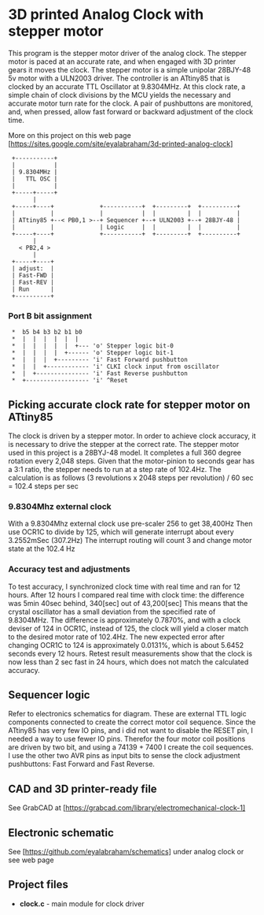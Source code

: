 # 3D printed Analog Clock with stepper motor
This program is the stepper motor driver of the analog clock.
The stepper motor is paced at an accurate rate, and when engaged with 3D printer gears it moves the clock.
The stepper motor is a simple unipolar 28BJY-48 5v motor with a ULN2003 driver.
The controller is an ATtiny85 that is clocked by an accurate TTL Oscillator at 9.8304MHz.
At this clock rate, a simple chain of clock divisions by the MCU yields the necessary and accurate motor turn rate for the clock.
A pair of pushbuttons are monitored, and, when pressed, allow fast forward or backward adjustment of the clock time.

More on this project on this web page [https://sites.google.com/site/eyalabraham/3d-printed-analog-clock]

```
 +-----------+
 |           |
 | 9.8304MHz |
 |   TTL OSC |
 |           |
 +-----+-----+
       |
 +-----+----+             +-----------+  +---------+  +----------+
 |          |             |           |  |         |  |          |
 | ATtiny85 +--< PB0,1 >--+ Sequencer +--+ ULN2003 +--+ 28BJY-48 |
 |          |             | Logic     |  |         |  |          |
 +-----+----+             +-----------+  +---------+  +----------+
       |
   < PB2,4 >
       |
 +-----+----+
 | adjust:  |
 | Fast-FWD |
 | Fast-REV |
 | Run      |
 +----------+
```
### Port B bit assignment
```
 *  b5 b4 b3 b2 b1 b0
 *  |  |  |  |  |  |
 *  |  |  |  |  |  +--- 'o' Stepper logic bit-0
 *  |  |  |  |  +------ 'o' Stepper logic bit-1
 *  |  |  |  +--------- 'i' Fast Forward pushbutton
 *  |  |  +------------ 'i' CLKI clock input from oscillator
 *  |  +--------------- 'i' Fast Reverse pushbutton
 *  +------------------ 'i' ^Reset
```
## Picking accurate clock rate for stepper motor on ATtiny85
The clock is driven by a stepper motor. In order to achieve clock accuracy, it is necessary to drive the stepper at the correct rate.
The stepper motor used in this project is a 28BYJ-48 model. It completes a full 360 degree rotation every 2,048 steps.
Given that the motor-pinion to seconds gear has a 3:1 ratio, the stepper needs to run at a step rate of 102.4Hz.
The calculation is as follows (3 revolutions x 2048 steps per revolution) / 60 sec = 102.4 steps per sec
### 9.8304Mhz external clock
With a 9.8304Mhz external clock use pre-scaler 256 to get 38,400Hz
Then use OCR1C to divide by 125, which will generate interrupt about every 3.2552mSec (307.2Hz)
The interrupt routing will count 3 and change motor state at the 102.4 Hz
### Accuracy test and adjustments
To test accuracy, I synchronized clock time with real time and ran for 12 hours.
After 12 hours I compared real time with clock time: the difference was 5min 40sec behind, 340[sec] out of 43,200[sec]
This means that the crystal oscillator has a small deviation from the specified rate of 9.8304MHz.
The difference is approximately 0.7870%, and with a clock deviser of 124 in OCR1C, instead of 125, the clock will yield a closer match to the desired motor rate of 102.4Hz.
The new expected error after changing OCR1C to 124 is approximately 0.0131%, which is about 5.6452 seconds every 12 hours.
Retest result measurements show that the clock is now less than 2 sec fast in 24 hours, which does not match the calculated accuracy.
## Sequencer logic
Refer to electronics schematics for diagram.
These are external TTL logic components connected to create the correct motor coil sequence.
Since the ATtiny85 has very few IO pins, and i did not want to disable the RESET pin, I needed a way to use fewer IO pins.
Therefor the four motor coil positions are driven by two bit, and using a 74139 + 7400 I create the coil sequences.
I use the other two AVR pins as input bits to sense the clock adjustment pushbuttons: Fast Forward and Fast Reverse.
## CAD and 3D printer-ready file
See GrabCAD at [https://grabcad.com/library/electromechanical-clock-1]
## Electronic schematic
See [https://github.com/eyalabraham/schematics] under analog clock or see web page
## Project files
- **clock.c** - main module for clock driver

